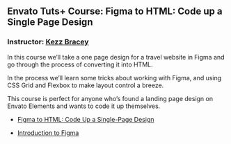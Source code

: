 ## Envato Tuts+ Course: Figma to HTML: Code up a Single Page Design
### Instructor: [Kezz Bracey](https://tutsplus.com/authors/kezz-bracey)

In this course we’ll take a one page design for a travel website in Figma and go through the process of converting it into HTML.

In the process we’ll learn some tricks about working with Figma, and using CSS Grid and Flexbox to make layout control a breeze.

This course is perfect for anyone who’s found a landing page design on Envato Elements and wants to code it up themselves.

-   [Figma to HTML: Code Up a Single-Page Design](https://webdesign.tutsplus.com/courses/figma-to-html-code-up-a-single-page-design)

-   [Introduction to Figma](https://webdesign.tutsplus.com/courses/search/Introduction+To+Figma)

